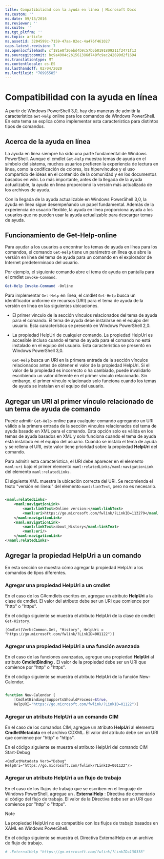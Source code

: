 ```yaml
---
title: Compatibilidad con la ayuda en línea | Microsoft Docs
ms.custom: ''
ms.date: 09/13/2016
ms.reviewer: ''
ms.suite: ''
ms.tgt_pltfrm: ''
ms.topic: article
ms.assetid: 3204599c-7159-47aa-82ec-4a476f461027
caps.latest.revision: 7
ms.openlocfilehash: cf181e8f26ebd4b9c57b5b0191809211f2471f13
ms.sourcegitcommit: bc9a4904c2b1561386d748fc9ac242699d2f1694
ms.translationtype: MT
ms.contentlocale: es-ES
ms.lasthandoff: 02/04/2020
ms.locfileid: "76995585"
---
```

# <a name="supporting-online-help"></a>Compatibilidad con la ayuda en línea

A partir de Windows PowerShell 3,0, hay dos maneras de admitir la característica `Get-Help` online para los comandos de Windows PowerShell. En este tema se explica cómo implementar esta característica para distintos tipos de comandos.

## <a name="about-online-help"></a>Acerca de la ayuda en línea

La ayuda en línea siempre ha sido una parte fundamental de Windows PowerShell. Aunque el cmdlet `Get-Help` muestra temas de ayuda en el símbolo del sistema, muchos usuarios prefieren la experiencia de lectura en línea, como la codificación de colores, los hipervínculos y el uso compartido de ideas en el contenido de la comunidad y en los documentos basados en wiki. Lo más importante, antes de la llegada de la ayuda actualizable, la ayuda en línea proporcionó la versión más actualizada de los archivos de ayuda.

Con la llegada de la ayuda actualizable en Windows PowerShell 3,0, la ayuda en línea sigue desempeñando un papel fundamental. Además de la experiencia de usuario flexible, la ayuda en línea proporciona ayuda a los usuarios que no pueden usar la ayuda actualizable para descargar temas de ayuda.

## <a name="how-get-help--online-works"></a>Funcionamiento de Get-Help-online

Para ayudar a los usuarios a encontrar los temas de ayuda en línea para los comandos, el comando `Get-Help` tiene un parámetro en línea que abre la versión en línea del tema de ayuda para un comando en el explorador de Internet predeterminado del usuario.

Por ejemplo, el siguiente comando abre el tema de ayuda en pantalla para el cmdlet `Invoke-Command`.

```powershell
Get-Help Invoke-Command -Online
```

Para implementar `Get-Help` en línea, el cmdlet `Get-Help` busca un identificador uniforme de recursos (URI) para el tema de ayuda de la versión en línea en las siguientes ubicaciones.

- El primer vínculo de la sección vínculos relacionados del tema de ayuda para el comando. El tema de ayuda debe instalarse en el equipo del usuario. Esta característica se presentó en Windows PowerShell 2,0.

- La propiedad HelpUri de cualquier comando. La propiedad HelpUri es accesible incluso cuando el tema de ayuda para el comando no está instalado en el equipo del usuario. Esta característica se presentó en Windows PowerShell 3,0.

  `Get-Help` busca un URI en la primera entrada de la sección vínculos relacionados antes de obtener el valor de la propiedad HelpUri. Si el valor de la propiedad es incorrecto o ha cambiado, puede invalidarlo escribiendo un valor diferente en el primer vínculo relacionado. Sin embargo, el primer vínculo relacionado solo funciona cuando los temas de ayuda se instalan en el equipo del usuario.

## <a name="adding-a-uri-to-the-first-related-link-of-a-command-help-topic"></a>Agregar un URI al primer vínculo relacionado de un tema de ayuda de comando

Puede admitir `Get-Help`-online para cualquier comando agregando un URI válido a la primera entrada de la sección vínculos relacionados del tema de ayuda basado en XML para el comando. Esta opción solo es válida en los temas de ayuda basados en XML y solo funciona cuando el tema de ayuda está instalado en el equipo del usuario. Cuando se instala el tema de ayuda y se rellena el URI, este valor tiene prioridad sobre la propiedad **HelpUri** del comando.

Para admitir esta característica, el URI debe aparecer en el elemento `maml:uri` bajo el primer elemento `maml:relatedLinks/maml:navigationLink` del elemento `maml:relatedLinks`.

El siguiente XML muestra la ubicación correcta del URI. Se recomienda el texto "versión en línea:" del elemento `maml:linkText`, pero no es necesario.

```xml

<maml:relatedLinks>
    <maml:navigationLink>
        <maml:linkText>Online version:</maml:linkText>
        <maml:uri>https://go.microsoft.com/fwlink/?LinkID=113279</maml:uri>
    </maml:navigationLink>
    <maml:navigationLink>
        <maml:linkText>about_History</maml:linkText>
        <maml:uri/>
    </maml:navigationLink>
</maml:relatedLinks>
```

## <a name="adding-the-helpuri-property-to-a-command"></a>Agregar la propiedad HelpUri a un comando

En esta sección se muestra cómo agregar la propiedad HelpUri a los comandos de tipos diferentes.

### <a name="adding-a-helpuri-property-to-a-cmdlet"></a>Agregar una propiedad HelpUri a un cmdlet

En el caso de los C#cmdlets escritos en, agregue un atributo **HelpUri** a la clase de cmdlet. El valor del atributo debe ser un URI que comience por "http" o "https".

En el código siguiente se muestra el atributo HelpUri de la clase de cmdlet `Get-History`.

```
[Cmdlet(VerbsCommon.Get, "History", HelpUri = "https://go.microsoft.com/fwlink/?LinkID=001122")]
```

### <a name="adding-a-helpuri-property-to-an-advanced-function"></a>Agregar una propiedad HelpUri a una función avanzada

En el caso de las funciones avanzadas, agregue una propiedad **HelpUri** al atributo **CmdletBinding** . El valor de la propiedad debe ser un URI que comience por "http" o "https".

En el código siguiente se muestra el atributo HelpUri de la función New-Calendar.

```powershell

function New-Calendar {
    [CmdletBinding(SupportsShouldProcess=$true,
    HelpURI="https://go.microsoft.com/fwlink/?LinkID=01122")]
```

### <a name="adding-a-helpuri-attribute-to-a-cim-command"></a>Agregar un atributo HelpUri a un comando CIM

En el caso de los comandos CIM, agregue un atributo **HelpUri** al elemento **CmdletMetadata** en el archivo CDXML. El valor del atributo debe ser un URI que comience por "http" o "https".

En el código siguiente se muestra el atributo HelpUri del comando CIM Start-Debug

```
<CmdletMetadata Verb="Debug" HelpUri="https://go.microsoft.com/fwlink/?LinkID=001122"/>
```

### <a name="adding-a-helpuri-attribute-to-a-workflow"></a>Agregar un atributo HelpUri a un flujo de trabajo

En el caso de los flujos de trabajo que se escriben en el lenguaje de Windows PowerShell, agregue un **. ExternalHelp** : Directiva de comentario al código del flujo de trabajo. El valor de la Directiva debe ser un URI que comience por "http" o "https".

> [!NOTE]
> La propiedad HelpUri no es compatible con los flujos de trabajo basados en XAML en Windows PowerShell.

En el código siguiente se muestra el. Directiva ExternalHelp en un archivo de flujo de trabajo.

```powershell
# .ExternalHelp "https://go.microsoft.com/fwlink/?LinkID=138338"
```